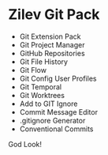 # Zilev Git Pack

- Git Extension Pack
- Git Project Manager
- GitHub Repositories
- Git File History
- Git Flow
- Git Config User Profiles
- Git Temporal
- Git Worktrees
- Add to GIT Ignore
- Commit Message Editor
- .gitignore Generator
- Conventional Commits

God Look!
